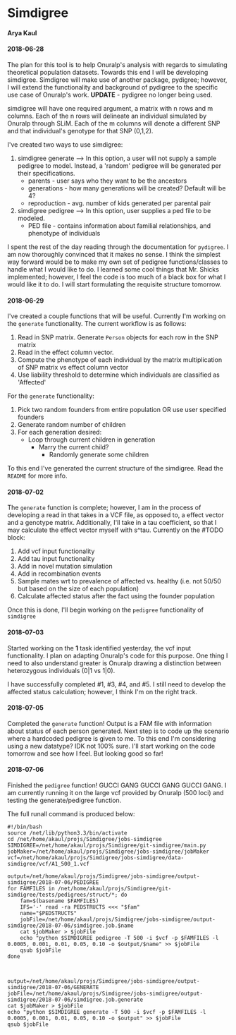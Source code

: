 # Simdigree
#### Arya Kaul

#### 2018-06-28
The plan for this tool is to help Onuralp's analysis with regards to simulating theoretical population datasets. Towards this end I will be developing simdigree. Simdigree will make use of another package, pydigree; however, I will extend the functionality and background of pydigree to the specific use case of Onuralp's work.
**UPDATE** - pydigree no longer being used.

simdigree will have one required argument, a matrix with n rows and m columns. Each of the n rows will delineate an individual simulated by Onuralp through SLiM. Each of the m columns will denote a different SNP and that individual's genotype for that SNP (0,1,2). 

I've created two ways to use simdigree:
1. simdigree generate --> In this option, a user will not supply a sample pedigree to model. Instead, a 'random' pedigree will be generated per their specifications.
    * parents - user says who they want to be the ancestors
    * generations - how many generations will be created? Default will be 4?
    * reproduction - avg. number of kids generated per parental pair
2. simdigree pedigree --> In this option, user supplies a ped file to be modeled. 
    * PED file - contains information about familial relationships, and phenotype of individuals

I spent the rest of the day reading through the documentation for `pydigree`. I am now thoroughly convinced that it makes no sense. I think the simplest way forward would be to make my own set of pedigree functions/classes to handle what I would like to do. I learned some cool things that Mr. Shicks implemented; however, I feel the code is too much of a black box for what I would like it to do. I will start formulating the requisite structure tomorrow.

#### 2018-06-29
I've created a couple functions that will be useful. Currently I'm working on the `generate` functionality. The current workflow is as follows:
1. Read in SNP matrix. Generate `Person` objects for each row in the SNP matrix
2. Read in the effect column vector. 
3. Compute the phenotype of each individual by the matrix multiplication of SNP matrix vs effect column vector
4. Use liability threshold to determine which individuals are classified as 'Affected'

For the `generate` functionality:
1. Pick two random founders from entire population OR use user specified founders
2. Generate random number of children
3. For each generation desired:
    * Loop through current children in generation
        * Marry the current child?
            * Randomly generate some children

To this end I've generated the current structure of the simdigree. Read the `README` for more info.

#### 2018-07-02
The `generate` function is complete; however, I am in the process of developing a read in that takes in a VCF file, as opposed to, a effect vector and a genotype matrix. Additionally, I'll take in a tau coefficient, so that I may calculate the effect vector myself with s^tau. Currently on the #TODO block:

1. Add vcf input functionality
2. Add tau input functionality
3. Add in novel mutation simulation
4. Add in recombination events
5. Sample mates wrt to prevalence of affected vs. healthy (i.e. not 50/50 but based on the size of each population)
6. Calculate affected status after the fact using the founder population

Once this is done, I'll begin working on the `pedigree` functionality of `simdigree`

#### 2018-07-03
Started working on the **1** task identified yesterday, the vcf input functionality. I plan on adapting Onuralp's code for this purpose. One thing I need to also understand greater is Onuralp drawing a distinction between heterozygous individuals (0|1 vs 1|0).

I have successfully completed #1, #3, #4, and #5. I still need to develop the affected status calculation; however, I think I'm on the right track.

#### 2018-07-05
Completed the `generate` function! Output is a FAM file with information about status of each person generated. Next step is to code up the scenario where a hardcoded pedigree is given to me. To this end I'm considering using a new datatype? IDK not 100% sure. I'll start working on the code tomorrow and see how I feel. But looking good so far!

#### 2018-07-06
Finished the `pedigree` function! GUCCI GANG GUCCI GANG GUCCI GANG. I am currently running it on the large vcf provided by Onuralp (500 loci) and testing the generate/pedigree function.

The full runall command is produced below:
```
#!/bin/bash
source /net/lib/python3.3/bin/activate
cd /net/home/akaul/projs/Simdigree/jobs-simdigree
SIMDIGREE=/net/home/akaul/projs/Simdigree/git-simdigree/main.py
jobMaker=/net/home/akaul/projs/Simdigree/jobs-simdigree/jobMaker
vcf=/net/home/akaul/projs/Simdigree/jobs-simdigree/data-simdigree/vcf/A1_500_1.vcf

output=/net/home/akaul/projs/Simdigree/jobs-simdigree/output-simdigree/2018-07-06/PEDIGREE
for FAMFILES in /net/home/akaul/projs/Simdigree/git-simdigree/tests/pedigrees/struct/*; do
    fam=$(basename $FAMFILES)
    IFS='-' read -ra PEDSTRUCTS <<< "$fam"
    name="$PEDSTRUCTS"
    jobFile=/net/home/akaul/projs/Simdigree/jobs-simdigree/output-simdigree/2018-07-06/simdigree.job.$name
    cat $jobMaker > $jobFile
    echo "python $SIMDIGREE pedigree -T 500 -i $vcf -p $FAMFILES -l 0.0005, 0.001, 0.01, 0.05, 0.10 -o $output/$name" >> $jobFile
    qsub $jobFile
done



output=/net/home/akaul/projs/Simdigree/jobs-simdigree/output-simdigree/2018-07-06/GENERATE
jobFile=/net/home/akaul/projs/Simdigree/jobs-simdigree/output-simdigree/2018-07-06/simdigree.job.generate
cat $jobMaker > $jobFile
echo "python $SIMDIGREE generate -T 500 -i $vcf -p $FAMFILES -l 0.0005, 0.001, 0.01, 0.05, 0.10 -o $output" >> $jobFile
qsub $jobFile 
```
